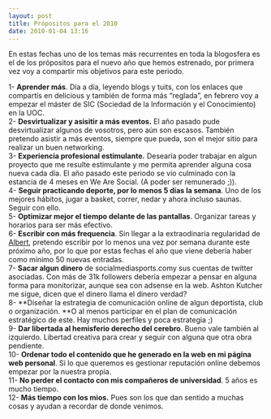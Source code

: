 ```yaml
---
layout: post
title: Própositos para el 2010
date: 2010-01-04 13:16
---
```

En estas fechas uno de los temas más recurrentes en toda la blogosfera es el de los própositos para el nuevo año que hemos estrenado, por primera vez voy a compartir mis objetivos para este periodo.

1- **Aprender más**. Día a día, leyendo blogs y tuits, con los enlaces que compartís en delicious y también de forma más “reglada”, en febrero voy a empezar el máster de SIC (Sociedad de la Información y el Conocimiento) en la UOC.   
2- **Desvirtualizar y asisitir a más eventos.** El año pasado pude desvirtualizar algunos de vosotros, pero aún son escasos. También pretendo asistir a más eventos, siempre que pueda, son el mejor sitio para realizar un buen networking.  
3- **Experiencia profesional estimulante.** Desearía poder trabajar en algun proyecto que me resulte estimulante y me permita aprender alguna cosa nueva cada día. El año pasado este periodo se vio culminado con la estancia de 4 meses en We Are Social. (A poder ser remunerado ;)).  
4- **Seguir practicando deporte, por lo menos 5 días la semana**. Uno de los mejores hábitos, jugar a basket, correr, nedar y ahora incluso saunas. Seguir con ello.  
5- **Optimizar mejor el tiempo delante de las pantallas**. Organizar tareas y horarios para ser más efectivo.  
6- **Escribir con más frequencia**. Sin llegar a la extraodinaria regularidad de [Albert](http://qtorb.com), pretendo escribir por lo menos una vez por semana durante este próximo año, por lo que por estas fechas el año que viene debería haber como mínimo 50 nuevas entradas.  
7- **Sacar algun dinero** de socialmediasports.comy sus cuentas de twitter asociadas. Con más de 31k followers debería empezar a pensar en alguna forma para monitorizar, aunque sea con adsense en la web. Ashton Kutcher me sigue, dicen que el dinero llama el dinero verdad?  
8- **Diseñar la estrategia de comunicación online de algun deportista, club o organización. **O al menos participar en el plan de comunicación estratégico de este. Hay muchos perfiles y poca estrategia ;)  
9- **Dar libertada al hemisferio derecho del cerebro**. Bueno vale también al izquierdo. Libertad creativa para crear y seguir con alguna que otra obra pendiente.  
10- **Ordenar todo el contenido que he generado en la web en mi página web personal**. Si lo que queremos es gestionar reputación online debemos empezar por la nuestra propia.  
11- **No perder el contacto con mis compañeros de universidad**. 5 años es mucho tiempo.  
12- **Más tiempo con los mios.** Pues son los que dan sentido a muchas cosas y ayudan a recordar de donde venimos.  

